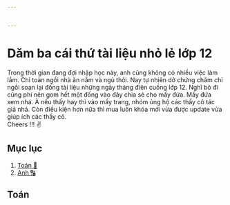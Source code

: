 ```yaml
---


---
```


<h1 id="dăm-ba-cái-thứ-tài-liệu-nhỏ-lẻ-lớp-12">Dăm ba cái thứ tài liệu nhỏ lẻ lớp 12</h1>
<p>Trong thời gian đang đợi nhập học này, anh cũng không có nhiều việc làm lắm. Chỉ toàn ngồi nhà ăn nằm và ngủ thôi. Nay tự nhiên dở chứng chăm chỉ ngồi soạn lại đống tài liệu những ngày tháng điên cuồng lớp 12. Nghĩ bỏ đi cũng phí nên gom hết một đống vào đây chia sẻ cho mấy đứa. Mấy đứa xem nhá. À nếu thấy hay thì vào mấy trang, nhóm ủng hộ các thầy cô tác giả nhá. Còn điều kiện hơn nữa thì mua luôn khóa mới vừa được update vừa giúp ích các thầy cô.<br>
Cheers !!! ✌️</p>
<h2 id="mục-lục">Mục lục</h2>
<ol>
<li><a href="#To%C3%A1n">Toán 📐</a></li>
<li><a href="#Anh">Anh 🔠</a></li>
</ol>
<h2 id="toán">Toán</h2>

